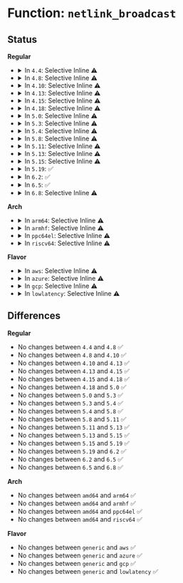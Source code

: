 # Function: <code>netlink_broadcast</code>

## Status
<b>Regular</b>
<ul>
<li>
<details>
<summary>In <code>4.4</code>: Selective Inline ⚠️</summary>

```c
int netlink_broadcast(struct sock *ssk, struct sk_buff *skb, u32 portid, u32 group, gfp_t allocation);
```

**Collision:** Unique Global

**Inline:** Selective

**Transformation:** False

**Instances:**

```
In net/netlink/af_netlink.c (ffffffff8174bca0)
Location: net/netlink/af_netlink.c:2127
Inline: True
Inline callers:
  - net/netlink/af_netlink.c:netlink_sendmsg
  - net/netlink/af_netlink.c:netlink_sendmsg
  - net/netlink/af_netlink.c:nlmsg_notify
Direct callers:
  - kernel/audit.c:audit_log_end
  - fs/quota/netlink.c:quota_send_warning
  - security/selinux/netlink.c:selnl_notify
  - drivers/acpi/event.c:acpi_bus_generate_netlink_event
  - drivers/connector/connector.c:cn_netlink_send_mult
  - drivers/thermal/thermal_core.c:thermal_generate_netlink_event
  - net/core/rtnetlink.c:rtnetlink_send
  - net/core/rtnetlink.c:rtnetlink_send
  - net/core/sock_diag.c:sock_diag_broadcast_destroy_work
  - net/netlink/genetlink.c:genlmsg_multicast_allns
  - net/netlink/genetlink.c:genlmsg_multicast_allns
  - net/netlink/genetlink.c:genl_ctrl_event
```
**Symbols:**

```
ffffffff8174bca0-ffffffff8174bcbf: netlink_broadcast (STB_GLOBAL)
```
</details>
</li>
<li>
<details>
<summary>In <code>4.8</code>: Selective Inline ⚠️</summary>

```c
int netlink_broadcast(struct sock *ssk, struct sk_buff *skb, u32 portid, u32 group, gfp_t allocation);
```

**Collision:** Unique Global

**Inline:** Selective

**Transformation:** False

**Instances:**

```
In net/netlink/af_netlink.c (ffffffff817bae4a)
Location: net/netlink/af_netlink.c:1434
Inline: True
Inline callers:
  - net/netlink/af_netlink.c:nlmsg_notify
  - net/netlink/af_netlink.c:netlink_sendmsg
Direct callers:
  - kernel/audit.c:audit_log_end
  - fs/quota/netlink.c:quota_send_warning
  - security/selinux/netlink.c:selnl_notify
  - drivers/acpi/event.c:acpi_bus_generate_netlink_event
  - drivers/connector/connector.c:cn_netlink_send_mult
  - drivers/thermal/thermal_core.c:thermal_generate_netlink_event
  - net/core/rtnetlink.c:rtnetlink_send
  - net/core/rtnetlink.c:rtnetlink_send
  - net/core/sock_diag.c:sock_diag_broadcast_destroy_work
  - net/netlink/genetlink.c:genlmsg_multicast_allns
  - net/netlink/genetlink.c:genlmsg_multicast_allns
  - net/netlink/genetlink.c:genl_ctrl_event
```
**Symbols:**

```
ffffffff817b8c80-ffffffff817b8c9f: netlink_broadcast (STB_GLOBAL)
```
</details>
</li>
<li>
<details>
<summary>In <code>4.10</code>: Selective Inline ⚠️</summary>

```c
int netlink_broadcast(struct sock *ssk, struct sk_buff *skb, u32 portid, u32 group, gfp_t allocation);
```

**Collision:** Unique Global

**Inline:** Selective

**Transformation:** False

**Instances:**

```
In net/netlink/af_netlink.c (ffffffff817ea7ea)
Location: net/netlink/af_netlink.c:1451
Inline: True
Inline callers:
  - net/netlink/af_netlink.c:nlmsg_notify
  - net/netlink/af_netlink.c:netlink_sendmsg
Direct callers:
  - kernel/audit.c:kauditd_thread
  - fs/quota/netlink.c:quota_send_warning
  - security/selinux/netlink.c:selnl_notify
  - drivers/acpi/event.c:acpi_bus_generate_netlink_event
  - drivers/connector/connector.c:cn_netlink_send_mult
  - drivers/thermal/thermal_core.c:thermal_generate_netlink_event
  - net/core/rtnetlink.c:rtnetlink_send
  - net/core/rtnetlink.c:rtnetlink_send
  - net/core/sock_diag.c:sock_diag_broadcast_destroy_work
  - net/netlink/genetlink.c:genlmsg_multicast_allns
  - net/netlink/genetlink.c:genlmsg_multicast_allns
  - net/netlink/genetlink.c:genl_ctrl_event
```
**Symbols:**

```
ffffffff817e8730-ffffffff817e874f: netlink_broadcast (STB_GLOBAL)
```
</details>
</li>
<li>
<details>
<summary>In <code>4.13</code>: Selective Inline ⚠️</summary>

```c
int netlink_broadcast(struct sock *ssk, struct sk_buff *skb, u32 portid, u32 group, gfp_t allocation);
```

**Collision:** Unique Global

**Inline:** Selective

**Transformation:** False

**Instances:**

```
In net/netlink/af_netlink.c (ffffffff8180a74a)
Location: net/netlink/af_netlink.c:1486
Inline: True
Inline callers:
  - net/netlink/af_netlink.c:nlmsg_notify
  - net/netlink/af_netlink.c:netlink_sendmsg
Direct callers:
  - kernel/audit.c:kauditd_send_multicast_skb
  - fs/quota/netlink.c:quota_send_warning
  - security/selinux/netlink.c:selnl_notify
  - drivers/acpi/event.c:acpi_bus_generate_netlink_event
  - drivers/connector/connector.c:cn_netlink_send_mult
  - drivers/thermal/thermal_core.c:thermal_generate_netlink_event
  - net/core/rtnetlink.c:rtnetlink_send
  - net/core/rtnetlink.c:rtnetlink_send
  - net/core/sock_diag.c:sock_diag_broadcast_destroy_work
  - net/netlink/genetlink.c:genlmsg_multicast_allns
  - net/netlink/genetlink.c:genlmsg_multicast_allns
  - net/netlink/genetlink.c:genl_ctrl_event
```
**Symbols:**

```
ffffffff818086f0-ffffffff81808705: netlink_broadcast (STB_GLOBAL)
```
</details>
</li>
<li>
<details>
<summary>In <code>4.15</code>: Selective Inline ⚠️</summary>

```c
int netlink_broadcast(struct sock *ssk, struct sk_buff *skb, u32 portid, u32 group, gfp_t allocation);
```

**Collision:** Unique Global

**Inline:** Selective

**Transformation:** False

**Instances:**

```
In net/netlink/af_netlink.c (ffffffff81889682)
Location: net/netlink/af_netlink.c:1499
Inline: True
Inline callers:
  - net/netlink/af_netlink.c:nlmsg_notify
  - net/netlink/af_netlink.c:netlink_sendmsg
Direct callers:
  - kernel/audit.c:kauditd_send_multicast_skb
  - fs/quota/netlink.c:quota_send_warning
  - security/selinux/netlink.c:selnl_notify
  - drivers/acpi/event.c:acpi_bus_generate_netlink_event
  - drivers/connector/connector.c:cn_netlink_send_mult
  - drivers/thermal/thermal_core.c:thermal_generate_netlink_event
  - net/core/rtnetlink.c:rtnetlink_send
  - net/core/rtnetlink.c:rtnetlink_send
  - net/core/sock_diag.c:sock_diag_broadcast_destroy_work
  - net/netlink/genetlink.c:genlmsg_multicast_allns
  - net/netlink/genetlink.c:genlmsg_multicast_allns
  - net/netlink/genetlink.c:genl_ctrl_event
```
**Symbols:**

```
ffffffff81887570-ffffffff81887585: netlink_broadcast (STB_GLOBAL)
```
</details>
</li>
<li>
<details>
<summary>In <code>4.18</code>: Selective Inline ⚠️</summary>

```c
int netlink_broadcast(struct sock *ssk, struct sk_buff *skb, u32 portid, u32 group, gfp_t allocation);
```

**Collision:** Unique Global

**Inline:** Selective

**Transformation:** False

**Instances:**

```
In net/netlink/af_netlink.c (ffffffff818dd121)
Location: net/netlink/af_netlink.c:1538
Inline: True
Inline callers:
  - net/netlink/af_netlink.c:nlmsg_notify
  - net/netlink/af_netlink.c:netlink_sendmsg
Direct callers:
  - kernel/audit.c:kauditd_send_multicast_skb
  - fs/quota/netlink.c:quota_send_warning
  - security/selinux/netlink.c:selnl_notify
  - drivers/acpi/event.c:acpi_bus_generate_netlink_event
  - drivers/connector/connector.c:cn_netlink_send_mult
  - drivers/thermal/thermal_core.c:thermal_generate_netlink_event
  - net/core/rtnetlink.c:rtnetlink_send
  - net/core/rtnetlink.c:rtnetlink_send
  - net/core/sock_diag.c:sock_diag_broadcast_destroy_work
  - net/netlink/genetlink.c:genlmsg_multicast_allns
  - net/netlink/genetlink.c:genlmsg_multicast_allns
  - net/netlink/genetlink.c:genl_ctrl_event
  - lib/kobject_uevent.c:uevent_net_rcv_skb
  - lib/kobject_uevent.c:kobject_uevent_env
  - lib/kobject_uevent.c:kobject_uevent_env
```
**Symbols:**

```
ffffffff818dac40-ffffffff818dac55: netlink_broadcast (STB_GLOBAL)
```
</details>
</li>
<li>
<details>
<summary>In <code>5.0</code>: Selective Inline ⚠️</summary>

```c
int netlink_broadcast(struct sock *ssk, struct sk_buff *skb, u32 portid, u32 group, gfp_t allocation);
```

**Collision:** Unique Global

**Inline:** Selective

**Transformation:** False

**Instances:**

```
In net/netlink/af_netlink.c (ffffffff81909acb)
Location: net/netlink/af_netlink.c:1531
Inline: True
Inline callers:
  - net/netlink/af_netlink.c:nlmsg_notify
  - net/netlink/af_netlink.c:netlink_sendmsg
Direct callers:
  - kernel/audit.c:kauditd_send_multicast_skb
  - fs/quota/netlink.c:quota_send_warning
  - security/selinux/netlink.c:selnl_notify
  - drivers/acpi/event.c:acpi_bus_generate_netlink_event
  - drivers/connector/connector.c:cn_netlink_send_mult
  - drivers/thermal/thermal_core.c:thermal_generate_netlink_event
  - net/core/rtnetlink.c:rtnetlink_send
  - net/core/rtnetlink.c:rtnetlink_send
  - net/core/sock_diag.c:sock_diag_broadcast_destroy_work
  - net/netlink/genetlink.c:genlmsg_multicast_allns
  - net/netlink/genetlink.c:genlmsg_multicast_allns
  - net/netlink/genetlink.c:genl_ctrl_event
  - lib/kobject_uevent.c:uevent_net_rcv_skb
  - lib/kobject_uevent.c:kobject_uevent_env
  - lib/kobject_uevent.c:kobject_uevent_env
```
**Symbols:**

```
ffffffff81907520-ffffffff81907535: netlink_broadcast (STB_GLOBAL)
```
</details>
</li>
<li>
<details>
<summary>In <code>5.3</code>: Selective Inline ⚠️</summary>

```c
int netlink_broadcast(struct sock *ssk, struct sk_buff *skb, u32 portid, u32 group, gfp_t allocation);
```

**Collision:** Unique Global

**Inline:** Selective

**Transformation:** False

**Instances:**

```
In net/netlink/af_netlink.c (ffffffff8196adc9)
Location: net/netlink/af_netlink.c:1531
Inline: True
Inline callers:
  - net/netlink/af_netlink.c:nlmsg_notify
  - net/netlink/af_netlink.c:netlink_sendmsg
Direct callers:
  - kernel/audit.c:kauditd_send_multicast_skb
  - fs/quota/netlink.c:quota_send_warning
  - security/selinux/netlink.c:selnl_notify
  - drivers/acpi/event.c:acpi_bus_generate_netlink_event
  - drivers/connector/connector.c:cn_netlink_send_mult
  - drivers/thermal/thermal_core.c:thermal_generate_netlink_event
  - net/core/rtnetlink.c:rtnetlink_send
  - net/core/rtnetlink.c:rtnetlink_send
  - net/core/sock_diag.c:sock_diag_broadcast_destroy_work
  - net/core/devlink.c:devlink_nl_region_notify
  - net/core/devlink.c:devlink_param_notify
  - net/core/devlink.c:__devlink_flash_update_notify
  - net/core/devlink.c:devlink_port_notify
  - net/core/devlink.c:devlink_notify
  - net/netlink/genetlink.c:genlmsg_multicast_allns
  - net/netlink/genetlink.c:genlmsg_multicast_allns
  - net/netlink/genetlink.c:genl_ctrl_event
  - lib/kobject_uevent.c:uevent_net_rcv_skb
  - lib/kobject_uevent.c:kobject_uevent_env
  - lib/kobject_uevent.c:kobject_uevent_env
```
**Symbols:**

```
ffffffff819687d0-ffffffff819687e5: netlink_broadcast (STB_GLOBAL)
```
</details>
</li>
<li>
<details>
<summary>In <code>5.4</code>: Selective Inline ⚠️</summary>

```c
int netlink_broadcast(struct sock *ssk, struct sk_buff *skb, u32 portid, u32 group, gfp_t allocation);
```

**Collision:** Unique Global

**Inline:** Selective

**Transformation:** False

**Instances:**

```
In net/netlink/af_netlink.c (ffffffff819a1869)
Location: net/netlink/af_netlink.c:1532
Inline: True
Inline callers:
  - net/netlink/af_netlink.c:nlmsg_notify
  - net/netlink/af_netlink.c:netlink_sendmsg
Direct callers:
  - kernel/audit.c:kauditd_send_multicast_skb
  - fs/quota/netlink.c:quota_send_warning
  - security/selinux/netlink.c:selnl_notify
  - drivers/acpi/event.c:acpi_bus_generate_netlink_event
  - drivers/connector/connector.c:cn_netlink_send_mult
  - drivers/thermal/thermal_core.c:thermal_generate_netlink_event
  - net/core/rtnetlink.c:rtnetlink_send
  - net/core/rtnetlink.c:rtnetlink_send
  - net/core/sock_diag.c:sock_diag_broadcast_destroy_work
  - net/core/drop_monitor.c:net_dm_hw_packet_work
  - net/core/drop_monitor.c:net_dm_packet_work
  - net/core/drop_monitor.c:net_dm_hw_summary_work
  - net/core/drop_monitor.c:send_dm_alert
  - net/core/devlink.c:devlink_trap_notify
  - net/core/devlink.c:devlink_trap_group_notify
  - net/core/devlink.c:devlink_nl_region_notify
  - net/core/devlink.c:devlink_param_notify
  - net/core/devlink.c:__devlink_flash_update_notify
  - net/core/devlink.c:devlink_port_notify
  - net/core/devlink.c:devlink_notify
  - net/netlink/genetlink.c:genlmsg_multicast_allns
  - net/netlink/genetlink.c:genlmsg_multicast_allns
  - net/netlink/genetlink.c:genl_ctrl_event
  - lib/kobject_uevent.c:uevent_net_rcv_skb
  - lib/kobject_uevent.c:kobject_uevent_env
  - lib/kobject_uevent.c:kobject_uevent_env
```
**Symbols:**

```
ffffffff8199f270-ffffffff8199f285: netlink_broadcast (STB_GLOBAL)
```
</details>
</li>
<li>
<details>
<summary>In <code>5.8</code>: Selective Inline ⚠️</summary>

```c
int netlink_broadcast(struct sock *ssk, struct sk_buff *skb, u32 portid, u32 group, gfp_t allocation);
```

**Collision:** Unique Global

**Inline:** Selective

**Transformation:** False

**Instances:**

```
In net/netlink/af_netlink.c (ffffffff81a7b20c)
Location: net/netlink/af_netlink.c:1532
Inline: True
Inline callers:
  - net/netlink/af_netlink.c:nlmsg_notify
  - net/netlink/af_netlink.c:netlink_sendmsg
Direct callers:
  - kernel/audit.c:kauditd_send_multicast_skb
  - fs/quota/netlink.c:quota_send_warning
  - security/selinux/netlink.c:selnl_notify
  - lib/kobject_uevent.c:uevent_net_broadcast
  - lib/kobject_uevent.c:uevent_net_broadcast_tagged
  - lib/kobject_uevent.c:uevent_net_broadcast_untagged
  - drivers/acpi/event.c:acpi_bus_generate_netlink_event
  - drivers/connector/connector.c:cn_netlink_send_mult
  - net/core/rtnetlink.c:rtnetlink_send
  - net/core/rtnetlink.c:rtnetlink_send
  - net/core/sock_diag.c:sock_diag_broadcast_destroy_work
  - net/core/drop_monitor.c:net_dm_hw_packet_report
  - net/core/drop_monitor.c:net_dm_packet_report
  - net/core/drop_monitor.c:net_dm_hw_summary_work
  - net/core/drop_monitor.c:send_dm_alert
  - net/core/devlink.c:devlink_trap_policer_notify
  - net/core/devlink.c:devlink_trap_notify
  - net/core/devlink.c:devlink_trap_group_notify
  - net/core/devlink.c:devlink_nl_region_notify
  - net/core/devlink.c:devlink_param_notify
  - net/core/devlink.c:__devlink_flash_update_notify
  - net/core/devlink.c:devlink_port_notify
  - net/core/devlink.c:devlink_notify
  - net/netlink/genetlink.c:genlmsg_mcast
  - net/netlink/genetlink.c:genlmsg_mcast
  - net/ethtool/netlink.c:ethnl_multicast
```
**Symbols:**

```
ffffffff81a79150-ffffffff81a79165: netlink_broadcast (STB_GLOBAL)
```
</details>
</li>
<li>
<details>
<summary>In <code>5.11</code>: Selective Inline ⚠️</summary>

```c
int netlink_broadcast(struct sock *ssk, struct sk_buff *skb, u32 portid, u32 group, gfp_t allocation);
```

**Collision:** Unique Global

**Inline:** Selective

**Transformation:** False

**Instances:**

```
In net/netlink/af_netlink.c (ffffffff81a8408c)
Location: net/netlink/af_netlink.c:1533
Inline: True
Inline callers:
  - net/netlink/af_netlink.c:nlmsg_notify
  - net/netlink/af_netlink.c:netlink_sendmsg
Direct callers:
  - kernel/audit.c:kauditd_send_multicast_skb
  - fs/quota/netlink.c:quota_send_warning
  - security/selinux/netlink.c:selnl_notify
  - lib/kobject_uevent.c:uevent_net_broadcast
  - lib/kobject_uevent.c:uevent_net_broadcast_tagged
  - lib/kobject_uevent.c:uevent_net_broadcast_untagged
  - drivers/acpi/event.c:acpi_bus_generate_netlink_event
  - drivers/connector/connector.c:cn_netlink_send_mult
  - drivers/thermal/thermal_netlink.c:thermal_genl_send_event
  - drivers/thermal/thermal_netlink.c:thermal_genl_sampling_temp
  - net/core/rtnetlink.c:rtnetlink_send
  - net/core/rtnetlink.c:rtnetlink_send
  - net/core/sock_diag.c:sock_diag_broadcast_destroy_work
  - net/core/drop_monitor.c:net_dm_hw_packet_report
  - net/core/drop_monitor.c:net_dm_packet_report
  - net/core/drop_monitor.c:net_dm_hw_summary_work
  - net/core/drop_monitor.c:send_dm_alert
  - net/core/devlink.c:devlink_trap_policer_notify
  - net/core/devlink.c:devlink_trap_notify
  - net/core/devlink.c:devlink_trap_group_notify
  - net/core/devlink.c:devlink_nl_region_notify
  - net/core/devlink.c:devlink_param_notify
  - net/core/devlink.c:__devlink_flash_update_notify
  - net/core/devlink.c:devlink_port_notify
  - net/core/devlink.c:devlink_notify
  - net/netlink/genetlink.c:genlmsg_mcast
  - net/netlink/genetlink.c:genlmsg_mcast
  - net/ethtool/netlink.c:ethnl_multicast
```
**Symbols:**

```
ffffffff81a81980-ffffffff81a81995: netlink_broadcast (STB_GLOBAL)
```
</details>
</li>
<li>
<details>
<summary>In <code>5.13</code>: Selective Inline ⚠️</summary>

```c
int netlink_broadcast(struct sock *ssk, struct sk_buff *skb, u32 portid, u32 group, gfp_t allocation);
```

**Collision:** Unique Global

**Inline:** Selective

**Transformation:** False

**Instances:**

```
In net/netlink/af_netlink.c (ffffffff81a6d1d0)
Location: net/netlink/af_netlink.c:1543
Inline: True
Inline callers:
  - net/netlink/af_netlink.c:nlmsg_notify
  - net/netlink/af_netlink.c:netlink_sendmsg
Direct callers:
  - kernel/audit.c:kauditd_send_multicast_skb
  - fs/quota/netlink.c:quota_send_warning
  - security/selinux/netlink.c:selnl_notify
  - lib/kobject_uevent.c:uevent_net_rcv_skb
  - lib/kobject_uevent.c:kobject_uevent_net_broadcast
  - lib/kobject_uevent.c:kobject_uevent_net_broadcast
  - drivers/acpi/event.c:acpi_bus_generate_netlink_event
  - drivers/connector/connector.c:cn_netlink_send_mult
  - drivers/thermal/thermal_netlink.c:thermal_genl_send_event
  - drivers/thermal/thermal_netlink.c:thermal_genl_sampling_temp
  - net/core/rtnetlink.c:rtnetlink_send
  - net/core/rtnetlink.c:rtnetlink_send
  - net/core/sock_diag.c:sock_diag_broadcast_destroy_work
  - net/core/drop_monitor.c:net_dm_hw_packet_work
  - net/core/drop_monitor.c:net_dm_packet_work
  - net/core/drop_monitor.c:net_dm_hw_summary_work
  - net/core/drop_monitor.c:send_dm_alert
  - net/core/devlink.c:devlink_trap_policer_notify
  - net/core/devlink.c:devlink_trap_notify
  - net/core/devlink.c:devlink_trap_group_notify
  - net/core/devlink.c:devlink_nl_region_notify
  - net/core/devlink.c:devlink_param_notify
  - net/core/devlink.c:__devlink_flash_update_notify
  - net/core/devlink.c:devlink_port_notify
  - net/core/devlink.c:devlink_notify
  - net/netlink/genetlink.c:genlmsg_multicast_allns
  - net/netlink/genetlink.c:genlmsg_multicast_allns
  - net/ethtool/netlink.c:ethnl_multicast
  - net/mptcp/pm_netlink.c:mptcp_event
  - net/mptcp/pm_netlink.c:mptcp_event_addr_announced
  - net/mptcp/pm_netlink.c:mptcp_event_addr_removed
```
**Symbols:**

```
ffffffff81a6aa80-ffffffff81a6aa95: netlink_broadcast (STB_GLOBAL)
```
</details>
</li>
<li>
<details>
<summary>In <code>5.15</code>: Selective Inline ⚠️</summary>

```c
int netlink_broadcast(struct sock *ssk, struct sk_buff *skb, u32 portid, u32 group, gfp_t allocation);
```

**Collision:** Unique Global

**Inline:** Selective

**Transformation:** False

**Instances:**

```
In net/netlink/af_netlink.c (ffffffff81b26841)
Location: net/netlink/af_netlink.c:1548
Inline: True
Inline callers:
  - net/netlink/af_netlink.c:nlmsg_notify
  - net/netlink/af_netlink.c:netlink_sendmsg
Direct callers:
  - kernel/audit.c:kauditd_send_multicast_skb
  - fs/quota/netlink.c:quota_send_warning
  - security/selinux/netlink.c:selnl_notify
  - lib/kobject_uevent.c:uevent_net_rcv_skb
  - lib/kobject_uevent.c:kobject_uevent_net_broadcast
  - lib/kobject_uevent.c:kobject_uevent_net_broadcast
  - drivers/acpi/event.c:acpi_bus_generate_netlink_event
  - drivers/connector/connector.c:cn_netlink_send_mult
  - drivers/thermal/thermal_netlink.c:thermal_genl_send_event
  - drivers/thermal/thermal_netlink.c:thermal_genl_sampling_temp
  - net/core/sock_diag.c:sock_diag_broadcast_destroy_work
  - net/core/drop_monitor.c:net_dm_hw_packet_work
  - net/core/drop_monitor.c:net_dm_packet_work
  - net/core/drop_monitor.c:net_dm_hw_summary_work
  - net/core/drop_monitor.c:send_dm_alert
  - net/core/devlink.c:devlink_trap_policer_notify
  - net/core/devlink.c:devlink_trap_notify
  - net/core/devlink.c:devlink_trap_group_notify
  - net/core/devlink.c:devlink_nl_region_notify
  - net/core/devlink.c:devlink_param_notify
  - net/core/devlink.c:__devlink_flash_update_notify
  - net/core/devlink.c:devlink_rate_notify
  - net/core/devlink.c:devlink_port_notify
  - net/core/devlink.c:devlink_notify
  - net/netlink/genetlink.c:genlmsg_multicast_allns
  - net/netlink/genetlink.c:genlmsg_multicast_allns
  - net/ethtool/netlink.c:ethnl_multicast
  - net/mptcp/pm_netlink.c:mptcp_event
  - net/mptcp/pm_netlink.c:mptcp_event_addr_announced
  - net/mptcp/pm_netlink.c:mptcp_event_addr_removed
```
**Symbols:**

```
ffffffff81b24080-ffffffff81b24095: netlink_broadcast (STB_GLOBAL)
```
</details>
</li>
<li>
<details>
<summary>In <code>5.19</code>: ✅</summary>

```c
int netlink_broadcast(struct sock *ssk, struct sk_buff *skb, u32 portid, u32 group, gfp_t allocation);
```

**Collision:** Unique Global

**Inline:** No

**Transformation:** False

**Instances:**

```
In net/netlink/af_netlink.c (ffffffff81cad6d0)
Location: net/netlink/af_netlink.c:1490
Inline: False
Direct callers:
  - kernel/audit.c:kauditd_send_multicast_skb
  - fs/quota/netlink.c:quota_send_warning
  - security/selinux/netlink.c:selnl_notify
  - lib/kobject_uevent.c:uevent_net_rcv_skb
  - lib/kobject_uevent.c:kobject_uevent_net_broadcast
  - lib/kobject_uevent.c:kobject_uevent_net_broadcast
  - drivers/acpi/event.c:acpi_bus_generate_netlink_event
  - drivers/connector/connector.c:cn_netlink_send_mult
  - drivers/thermal/thermal_netlink.c:thermal_genl_send_event
  - drivers/thermal/thermal_netlink.c:thermal_genl_sampling_temp
  - net/core/sock_diag.c:sock_diag_broadcast_destroy_work
  - net/core/drop_monitor.c:net_dm_hw_packet_work
  - net/core/drop_monitor.c:net_dm_packet_work
  - net/core/drop_monitor.c:net_dm_hw_summary_work
  - net/core/drop_monitor.c:send_dm_alert
  - net/core/devlink.c:devlink_nl_region_notify
  - net/core/devlink.c:devlink_param_notify
  - net/core/devlink.c:devlink_linecard_notify
  - net/core/devlink.c:devlink_rate_notify
  - net/core/devlink.c:devlink_port_notify
  - net/core/devlink.c:devlink_notify
  - net/netlink/af_netlink.c:nlmsg_notify
  - net/netlink/af_netlink.c:netlink_sendmsg
  - net/netlink/genetlink.c:genlmsg_multicast_allns
  - net/netlink/genetlink.c:genlmsg_multicast_allns
  - net/ethtool/netlink.c:ethnl_multicast
  - net/mptcp/pm_netlink.c:mptcp_event
  - net/mptcp/pm_netlink.c:mptcp_event_addr_announced
  - net/mptcp/pm_netlink.c:mptcp_event_addr_removed
```
**Symbols:**

```
ffffffff81cad6d0-ffffffff81cad86c: netlink_broadcast (STB_GLOBAL)
```
</details>
</li>
<li>
<details>
<summary>In <code>6.2</code>: ✅</summary>

```c
int netlink_broadcast(struct sock *ssk, struct sk_buff *skb, u32 portid, u32 group, gfp_t allocation);
```

**Collision:** Unique Global

**Inline:** No

**Transformation:** False

**Instances:**

```
In net/netlink/af_netlink.c (ffffffff81e6ac90)
Location: net/netlink/af_netlink.c:1510
Inline: False
Direct callers:
  - kernel/audit.c:kauditd_send_multicast_skb
  - fs/quota/netlink.c:quota_send_warning
  - security/selinux/netlink.c:selnl_notify
  - drivers/acpi/event.c:acpi_bus_generate_netlink_event
  - drivers/connector/connector.c:cn_netlink_send_mult
  - drivers/thermal/thermal_netlink.c:thermal_genl_send_event
  - drivers/thermal/thermal_netlink.c:thermal_genl_sampling_temp
  - net/core/sock_diag.c:sock_diag_broadcast_destroy_work
  - net/core/drop_monitor.c:net_dm_hw_packet_work
  - net/core/drop_monitor.c:net_dm_packet_work
  - net/core/drop_monitor.c:net_dm_hw_summary_work
  - net/core/drop_monitor.c:send_dm_alert
  - net/core/devlink.c:devlink_nl_region_notify
  - net/core/devlink.c:devlink_linecard_notify
  - net/core/devlink.c:devlink_rate_notify
  - net/core/devlink.c:devlink_port_notify
  - net/core/devlink.c:devlink_notify
  - net/netlink/af_netlink.c:nlmsg_notify
  - net/netlink/af_netlink.c:netlink_sendmsg
  - net/netlink/genetlink.c:genlmsg_multicast_allns
  - net/netlink/genetlink.c:genlmsg_multicast_allns
  - net/ethtool/netlink.c:ethnl_multicast
  - net/mptcp/pm_netlink.c:mptcp_event
  - net/mptcp/pm_netlink.c:mptcp_event_pm_listener
  - net/mptcp/pm_netlink.c:mptcp_event_addr_announced
  - net/mptcp/pm_netlink.c:mptcp_event_addr_removed
  - lib/kobject_uevent.c:uevent_net_rcv_skb
  - lib/kobject_uevent.c:kobject_uevent_net_broadcast
  - lib/kobject_uevent.c:kobject_uevent_net_broadcast
```
**Symbols:**

```
ffffffff81e6ac90-ffffffff81e6ae2c: netlink_broadcast (STB_GLOBAL)
```
</details>
</li>
<li>
<details>
<summary>In <code>6.5</code>: ✅</summary>

```c
int netlink_broadcast(struct sock *ssk, struct sk_buff *skb, u32 portid, u32 group, gfp_t allocation);
```

**Collision:** Unique Global

**Inline:** No

**Transformation:** False

**Instances:**

```
In net/netlink/af_netlink.c (ffffffff81ec7100)
Location: net/netlink/af_netlink.c:1510
Inline: False
Direct callers:
  - kernel/audit.c:kauditd_send_multicast_skb
  - fs/quota/netlink.c:quota_send_warning
  - security/selinux/netlink.c:selnl_notify
  - drivers/acpi/event.c:acpi_bus_generate_netlink_event
  - drivers/connector/connector.c:cn_netlink_send_mult
  - drivers/thermal/thermal_netlink.c:thermal_genl_send_event
  - drivers/thermal/thermal_netlink.c:thermal_genl_sampling_temp
  - net/core/sock_diag.c:sock_diag_broadcast_destroy_work
  - net/core/drop_monitor.c:net_dm_hw_packet_work
  - net/core/drop_monitor.c:net_dm_packet_work
  - net/core/drop_monitor.c:net_dm_hw_summary_work
  - net/core/drop_monitor.c:send_dm_alert
  - net/netlink/af_netlink.c:nlmsg_notify
  - net/netlink/af_netlink.c:netlink_sendmsg
  - net/netlink/genetlink.c:genlmsg_multicast_allns
  - net/netlink/genetlink.c:genlmsg_multicast_allns
  - net/ethtool/netlink.c:ethnl_multicast
  - net/devlink/leftover.c:devlink_nl_region_notify
  - net/devlink/leftover.c:devlink_linecard_notify
  - net/devlink/leftover.c:devlink_rate_notify
  - net/devlink/leftover.c:devlink_port_notify
  - net/devlink/dev.c:devlink_notify
  - net/mptcp/pm_netlink.c:mptcp_event
  - net/mptcp/pm_netlink.c:mptcp_event_pm_listener
  - net/mptcp/pm_netlink.c:mptcp_event_addr_announced
  - net/mptcp/pm_netlink.c:mptcp_event_addr_removed
  - net/handshake/netlink.c:handshake_genl_notify
  - lib/kobject_uevent.c:uevent_net_rcv_skb
  - lib/kobject_uevent.c:kobject_uevent_net_broadcast
  - lib/kobject_uevent.c:kobject_uevent_net_broadcast
```
**Symbols:**

```
ffffffff81ec7100-ffffffff81ec729c: netlink_broadcast (STB_GLOBAL)
```
</details>
</li>
<li>
<details>
<summary>In <code>6.8</code>: Selective Inline ⚠️</summary>

```c
int netlink_broadcast(struct sock *ssk, struct sk_buff *skb, u32 portid, u32 group, gfp_t allocation);
```

**Collision:** Unique Global

**Inline:** Selective

**Transformation:** False

**Instances:**

```
In net/netlink/af_netlink.c (ffffffff81f8b8f1)
Location: net/netlink/af_netlink.c:1571
Inline: True
Inline callers:
  - net/netlink/af_netlink.c:netlink_sendmsg
Direct callers:
  - security/selinux/netlink.c:selnl_notify
  - lib/kobject_uevent.c:uevent_net_rcv_skb
  - lib/kobject_uevent.c:kobject_uevent_net_broadcast
  - lib/kobject_uevent.c:kobject_uevent_net_broadcast
```
**Symbols:**

```
ffffffff81f8a5a0-ffffffff81f8a5c7: netlink_broadcast (STB_GLOBAL)
```
</details>
</li>
</ul>
<b>Arch</b>
<ul>
<li>
<details>
<summary>In <code>arm64</code>: Selective Inline ⚠️</summary>

```c
int netlink_broadcast(struct sock *ssk, struct sk_buff *skb, u32 portid, u32 group, gfp_t allocation);
```

**Collision:** Unique Global

**Inline:** Selective

**Transformation:** False

**Instances:**

```
In net/netlink/af_netlink.c (ffff800010c4fea0)
Location: net/netlink/af_netlink.c:1532
Inline: True
Inline callers:
  - net/netlink/af_netlink.c:nlmsg_notify
  - net/netlink/af_netlink.c:netlink_sendmsg
Direct callers:
  - kernel/audit.c:kauditd_send_multicast_skb
  - fs/quota/netlink.c:quota_send_warning
  - security/selinux/netlink.c:selnl_notify
  - drivers/acpi/event.c:acpi_bus_generate_netlink_event
  - drivers/connector/connector.c:cn_netlink_send_mult
  - drivers/thermal/thermal_core.c:thermal_generate_netlink_event
  - net/core/rtnetlink.c:rtnetlink_send
  - net/core/rtnetlink.c:rtnetlink_send
  - net/core/sock_diag.c:sock_diag_broadcast_destroy_work
  - net/core/drop_monitor.c:net_dm_hw_packet_work
  - net/core/drop_monitor.c:net_dm_packet_work
  - net/core/drop_monitor.c:net_dm_hw_summary_work
  - net/core/drop_monitor.c:send_dm_alert
  - net/core/devlink.c:devlink_trap_notify
  - net/core/devlink.c:devlink_trap_group_notify
  - net/core/devlink.c:devlink_nl_region_notify
  - net/core/devlink.c:devlink_param_notify
  - net/core/devlink.c:__devlink_flash_update_notify
  - net/core/devlink.c:devlink_port_notify
  - net/core/devlink.c:devlink_notify
  - net/netlink/genetlink.c:genlmsg_multicast_allns
  - net/netlink/genetlink.c:genlmsg_multicast_allns
  - net/netlink/genetlink.c:genl_ctrl_event
  - lib/kobject_uevent.c:uevent_net_rcv_skb
  - lib/kobject_uevent.c:kobject_uevent_env
  - lib/kobject_uevent.c:kobject_uevent_env
```
**Symbols:**

```
ffff800010c4c590-ffff800010c4c5f4: netlink_broadcast (STB_GLOBAL)
```
</details>
</li>
<li>
<details>
<summary>In <code>armhf</code>: Selective Inline ⚠️</summary>

```c
int netlink_broadcast(struct sock *ssk, struct sk_buff *skb, u32 portid, u32 group, gfp_t allocation);
```

**Collision:** Unique Global

**Inline:** Selective

**Transformation:** False

**Instances:**

```
In net/netlink/af_netlink.c (c0d600cc)
Location: net/netlink/af_netlink.c:1532
Inline: True
Inline callers:
  - net/netlink/af_netlink.c:nlmsg_notify
  - net/netlink/af_netlink.c:netlink_sendmsg
Direct callers:
  - kernel/audit.c:kauditd_send_multicast_skb
  - fs/quota/netlink.c:quota_send_warning
  - security/selinux/netlink.c:selnl_notify
  - drivers/connector/connector.c:cn_netlink_send_mult
  - drivers/thermal/thermal_core.c:thermal_generate_netlink_event
  - net/core/rtnetlink.c:rtnetlink_send
  - net/core/rtnetlink.c:rtnetlink_send
  - net/core/sock_diag.c:sock_diag_broadcast_destroy_work
  - net/core/drop_monitor.c:net_dm_hw_packet_work
  - net/core/drop_monitor.c:net_dm_packet_work
  - net/core/drop_monitor.c:net_dm_hw_summary_work
  - net/core/drop_monitor.c:send_dm_alert
  - net/core/devlink.c:devlink_trap_notify
  - net/core/devlink.c:devlink_trap_group_notify
  - net/core/devlink.c:devlink_nl_region_notify
  - net/core/devlink.c:devlink_param_notify
  - net/core/devlink.c:__devlink_flash_update_notify
  - net/core/devlink.c:devlink_port_notify
  - net/core/devlink.c:devlink_notify
  - net/netlink/genetlink.c:genlmsg_multicast_allns
  - net/netlink/genetlink.c:genlmsg_multicast_allns
  - net/netlink/genetlink.c:genl_ctrl_event
  - lib/kobject_uevent.c:uevent_net_rcv_skb
  - lib/kobject_uevent.c:kobject_uevent_env
  - lib/kobject_uevent.c:kobject_uevent_env
```
**Symbols:**

```
c0d5d2dc-c0d5d314: netlink_broadcast (STB_GLOBAL)
```
</details>
</li>
<li>
<details>
<summary>In <code>ppc64el</code>: Selective Inline ⚠️</summary>

```c
int netlink_broadcast(struct sock *ssk, struct sk_buff *skb, u32 portid, u32 group, gfp_t allocation);
```

**Collision:** Unique Global

**Inline:** Selective

**Transformation:** False

**Instances:**

```
In net/netlink/af_netlink.c (c000000000d4eaec)
Location: net/netlink/af_netlink.c:1532
Inline: True
Inline callers:
  - net/netlink/af_netlink.c:nlmsg_notify
  - net/netlink/af_netlink.c:netlink_sendmsg
Direct callers:
  - kernel/audit.c:kauditd_send_multicast_skb
  - fs/quota/netlink.c:quota_send_warning
  - security/selinux/netlink.c:selnl_notify
  - drivers/connector/connector.c:cn_netlink_send_mult
  - drivers/thermal/thermal_core.c:thermal_generate_netlink_event
  - net/core/rtnetlink.c:rtnetlink_send
  - net/core/rtnetlink.c:rtnetlink_send
  - net/core/sock_diag.c:sock_diag_broadcast_destroy_work
  - net/core/drop_monitor.c:net_dm_hw_packet_work
  - net/core/drop_monitor.c:net_dm_packet_work
  - net/core/drop_monitor.c:net_dm_hw_summary_work
  - net/core/drop_monitor.c:send_dm_alert
  - net/core/devlink.c:devlink_trap_notify
  - net/core/devlink.c:devlink_trap_group_notify
  - net/core/devlink.c:devlink_nl_region_notify
  - net/core/devlink.c:devlink_param_notify
  - net/core/devlink.c:__devlink_flash_update_notify
  - net/core/devlink.c:devlink_port_notify
  - net/core/devlink.c:devlink_notify
  - net/netlink/genetlink.c:genlmsg_multicast_allns
  - net/netlink/genetlink.c:genlmsg_multicast_allns
  - net/netlink/genetlink.c:genl_ctrl_event
  - lib/kobject_uevent.c:uevent_net_rcv_skb
  - lib/kobject_uevent.c:kobject_uevent_env
  - lib/kobject_uevent.c:kobject_uevent_env
```
**Symbols:**

```
c000000000d4afe0-c000000000d4affc: netlink_broadcast (STB_GLOBAL)
```
</details>
</li>
<li>
<details>
<summary>In <code>riscv64</code>: Selective Inline ⚠️</summary>

```c
int netlink_broadcast(struct sock *ssk, struct sk_buff *skb, u32 portid, u32 group, gfp_t allocation);
```

**Collision:** Unique Global

**Inline:** Selective

**Transformation:** False

**Instances:**

```
In net/netlink/af_netlink.c (ffffffe0007bb9b6)
Location: net/netlink/af_netlink.c:1532
Inline: True
Inline callers:
  - net/netlink/af_netlink.c:nlmsg_notify
  - net/netlink/af_netlink.c:netlink_sendmsg
Direct callers:
  - kernel/audit.c:kauditd_send_multicast_skb
  - fs/quota/netlink.c:quota_send_warning
  - security/selinux/netlink.c:selnl_notify
  - drivers/connector/connector.c:cn_netlink_send_mult
  - drivers/thermal/thermal_core.c:thermal_generate_netlink_event
  - net/core/rtnetlink.c:rtnetlink_send
  - net/core/rtnetlink.c:rtnetlink_send
  - net/core/sock_diag.c:sock_diag_broadcast_destroy_work
  - net/core/drop_monitor.c:net_dm_hw_packet_work
  - net/core/drop_monitor.c:net_dm_packet_work
  - net/core/drop_monitor.c:net_dm_hw_summary_work
  - net/core/drop_monitor.c:send_dm_alert
  - net/core/devlink.c:devlink_trap_notify
  - net/core/devlink.c:devlink_trap_group_notify
  - net/core/devlink.c:devlink_nl_region_notify
  - net/core/devlink.c:devlink_param_notify
  - net/core/devlink.c:__devlink_flash_update_notify
  - net/core/devlink.c:devlink_port_notify
  - net/core/devlink.c:devlink_notify
  - net/netlink/genetlink.c:genlmsg_multicast_allns
  - net/netlink/genetlink.c:genlmsg_multicast_allns
  - net/netlink/genetlink.c:genl_ctrl_event
  - lib/kobject_uevent.c:uevent_net_rcv_skb
  - lib/kobject_uevent.c:kobject_uevent_env
  - lib/kobject_uevent.c:kobject_uevent_env
```
**Symbols:**

```
ffffffe0007b98f6-ffffffe0007b9944: netlink_broadcast (STB_GLOBAL)
```
</details>
</li>
</ul>
<b>Flavor</b>
<ul>
<li>
<details>
<summary>In <code>aws</code>: Selective Inline ⚠️</summary>

```c
int netlink_broadcast(struct sock *ssk, struct sk_buff *skb, u32 portid, u32 group, gfp_t allocation);
```

**Collision:** Unique Global

**Inline:** Selective

**Transformation:** False

**Instances:**

```
In net/netlink/af_netlink.c (ffffffff819416d9)
Location: net/netlink/af_netlink.c:1532
Inline: True
Inline callers:
  - net/netlink/af_netlink.c:nlmsg_notify
  - net/netlink/af_netlink.c:netlink_sendmsg
Direct callers:
  - kernel/audit.c:kauditd_send_multicast_skb
  - fs/quota/netlink.c:quota_send_warning
  - security/selinux/netlink.c:selnl_notify
  - drivers/acpi/event.c:acpi_bus_generate_netlink_event
  - drivers/connector/connector.c:cn_netlink_send_mult
  - drivers/thermal/thermal_core.c:thermal_generate_netlink_event
  - net/core/rtnetlink.c:rtnetlink_send
  - net/core/rtnetlink.c:rtnetlink_send
  - net/core/sock_diag.c:sock_diag_broadcast_destroy_work
  - net/core/drop_monitor.c:net_dm_hw_packet_work
  - net/core/drop_monitor.c:net_dm_packet_work
  - net/core/drop_monitor.c:net_dm_hw_summary_work
  - net/core/drop_monitor.c:send_dm_alert
  - net/core/devlink.c:devlink_trap_notify
  - net/core/devlink.c:devlink_trap_group_notify
  - net/core/devlink.c:devlink_nl_region_notify
  - net/core/devlink.c:devlink_param_notify
  - net/core/devlink.c:__devlink_flash_update_notify
  - net/core/devlink.c:devlink_port_notify
  - net/core/devlink.c:devlink_notify
  - net/netlink/genetlink.c:genlmsg_multicast_allns
  - net/netlink/genetlink.c:genlmsg_multicast_allns
  - net/netlink/genetlink.c:genl_ctrl_event
  - lib/kobject_uevent.c:uevent_net_rcv_skb
  - lib/kobject_uevent.c:kobject_uevent_env
  - lib/kobject_uevent.c:kobject_uevent_env
```
**Symbols:**

```
ffffffff8193f0e0-ffffffff8193f0f5: netlink_broadcast (STB_GLOBAL)
```
</details>
</li>
<li>
<details>
<summary>In <code>azure</code>: Selective Inline ⚠️</summary>

```c
int netlink_broadcast(struct sock *ssk, struct sk_buff *skb, u32 portid, u32 group, gfp_t allocation);
```

**Collision:** Unique Global

**Inline:** Selective

**Transformation:** False

**Instances:**

```
In net/netlink/af_netlink.c (ffffffff818fb1c9)
Location: net/netlink/af_netlink.c:1532
Inline: True
Inline callers:
  - net/netlink/af_netlink.c:nlmsg_notify
  - net/netlink/af_netlink.c:netlink_sendmsg
Direct callers:
  - kernel/audit.c:kauditd_send_multicast_skb
  - fs/quota/netlink.c:quota_send_warning
  - security/selinux/netlink.c:selnl_notify
  - drivers/acpi/event.c:acpi_bus_generate_netlink_event
  - drivers/connector/connector.c:cn_netlink_send_mult
  - drivers/scsi/scsi_transport_fc.c:fc_host_post_fc_event
  - drivers/thermal/thermal_core.c:thermal_generate_netlink_event
  - net/core/rtnetlink.c:rtnetlink_send
  - net/core/rtnetlink.c:rtnetlink_send
  - net/core/sock_diag.c:sock_diag_broadcast_destroy_work
  - net/core/drop_monitor.c:net_dm_hw_packet_work
  - net/core/drop_monitor.c:net_dm_packet_work
  - net/core/drop_monitor.c:net_dm_hw_summary_work
  - net/core/drop_monitor.c:send_dm_alert
  - net/core/devlink.c:devlink_trap_notify
  - net/core/devlink.c:devlink_trap_group_notify
  - net/core/devlink.c:devlink_nl_region_notify
  - net/core/devlink.c:devlink_param_notify
  - net/core/devlink.c:__devlink_flash_update_notify
  - net/core/devlink.c:devlink_port_notify
  - net/core/devlink.c:devlink_notify
  - net/netlink/genetlink.c:genlmsg_multicast_allns
  - net/netlink/genetlink.c:genlmsg_multicast_allns
  - net/netlink/genetlink.c:genl_ctrl_event
  - lib/kobject_uevent.c:uevent_net_rcv_skb
  - lib/kobject_uevent.c:kobject_uevent_env
  - lib/kobject_uevent.c:kobject_uevent_env
```
**Symbols:**

```
ffffffff818f8be0-ffffffff818f8bf5: netlink_broadcast (STB_GLOBAL)
```
</details>
</li>
<li>
<details>
<summary>In <code>gcp</code>: Selective Inline ⚠️</summary>

```c
int netlink_broadcast(struct sock *ssk, struct sk_buff *skb, u32 portid, u32 group, gfp_t allocation);
```

**Collision:** Unique Global

**Inline:** Selective

**Transformation:** False

**Instances:**

```
In net/netlink/af_netlink.c (ffffffff81992869)
Location: net/netlink/af_netlink.c:1532
Inline: True
Inline callers:
  - net/netlink/af_netlink.c:nlmsg_notify
  - net/netlink/af_netlink.c:netlink_sendmsg
Direct callers:
  - kernel/audit.c:kauditd_send_multicast_skb
  - fs/quota/netlink.c:quota_send_warning
  - security/selinux/netlink.c:selnl_notify
  - drivers/acpi/event.c:acpi_bus_generate_netlink_event
  - drivers/connector/connector.c:cn_netlink_send_mult
  - drivers/thermal/thermal_core.c:thermal_generate_netlink_event
  - net/core/rtnetlink.c:rtnetlink_send
  - net/core/rtnetlink.c:rtnetlink_send
  - net/core/sock_diag.c:sock_diag_broadcast_destroy_work
  - net/core/drop_monitor.c:net_dm_hw_packet_work
  - net/core/drop_monitor.c:net_dm_packet_work
  - net/core/drop_monitor.c:net_dm_hw_summary_work
  - net/core/drop_monitor.c:send_dm_alert
  - net/core/devlink.c:devlink_trap_notify
  - net/core/devlink.c:devlink_trap_group_notify
  - net/core/devlink.c:devlink_nl_region_notify
  - net/core/devlink.c:devlink_param_notify
  - net/core/devlink.c:__devlink_flash_update_notify
  - net/core/devlink.c:devlink_port_notify
  - net/core/devlink.c:devlink_notify
  - net/netlink/genetlink.c:genlmsg_multicast_allns
  - net/netlink/genetlink.c:genlmsg_multicast_allns
  - net/netlink/genetlink.c:genl_ctrl_event
  - lib/kobject_uevent.c:uevent_net_rcv_skb
  - lib/kobject_uevent.c:kobject_uevent_env
  - lib/kobject_uevent.c:kobject_uevent_env
```
**Symbols:**

```
ffffffff81990270-ffffffff81990285: netlink_broadcast (STB_GLOBAL)
```
</details>
</li>
<li>
<details>
<summary>In <code>lowlatency</code>: Selective Inline ⚠️</summary>

```c
int netlink_broadcast(struct sock *ssk, struct sk_buff *skb, u32 portid, u32 group, gfp_t allocation);
```

**Collision:** Unique Global

**Inline:** Selective

**Transformation:** False

**Instances:**

```
In net/netlink/af_netlink.c (ffffffff819b5359)
Location: net/netlink/af_netlink.c:1532
Inline: True
Inline callers:
  - net/netlink/af_netlink.c:nlmsg_notify
  - net/netlink/af_netlink.c:netlink_sendmsg
Direct callers:
  - kernel/audit.c:kauditd_send_multicast_skb
  - fs/quota/netlink.c:quota_send_warning
  - security/selinux/netlink.c:selnl_notify
  - drivers/acpi/event.c:acpi_bus_generate_netlink_event
  - drivers/connector/connector.c:cn_netlink_send_mult
  - drivers/thermal/thermal_core.c:thermal_generate_netlink_event
  - net/core/rtnetlink.c:rtnetlink_send
  - net/core/rtnetlink.c:rtnetlink_send
  - net/core/sock_diag.c:sock_diag_broadcast_destroy_work
  - net/core/drop_monitor.c:net_dm_hw_packet_work
  - net/core/drop_monitor.c:net_dm_packet_work
  - net/core/drop_monitor.c:net_dm_hw_summary_work
  - net/core/drop_monitor.c:send_dm_alert
  - net/core/devlink.c:devlink_trap_notify
  - net/core/devlink.c:devlink_trap_group_notify
  - net/core/devlink.c:devlink_nl_region_notify
  - net/core/devlink.c:devlink_param_notify
  - net/core/devlink.c:__devlink_flash_update_notify
  - net/core/devlink.c:devlink_port_notify
  - net/core/devlink.c:devlink_notify
  - net/netlink/genetlink.c:genlmsg_multicast_allns
  - net/netlink/genetlink.c:genlmsg_multicast_allns
  - net/netlink/genetlink.c:genl_ctrl_event
  - lib/kobject_uevent.c:uevent_net_rcv_skb
  - lib/kobject_uevent.c:kobject_uevent_env
  - lib/kobject_uevent.c:kobject_uevent_env
```
**Symbols:**

```
ffffffff819b2b40-ffffffff819b2b55: netlink_broadcast (STB_GLOBAL)
```
</details>
</li>
</ul>

## Differences
<b>Regular</b>
<ul>
<li>
No changes between <code>4.4</code> and <code>4.8</code> ✅
</li>
<li>
No changes between <code>4.8</code> and <code>4.10</code> ✅
</li>
<li>
No changes between <code>4.10</code> and <code>4.13</code> ✅
</li>
<li>
No changes between <code>4.13</code> and <code>4.15</code> ✅
</li>
<li>
No changes between <code>4.15</code> and <code>4.18</code> ✅
</li>
<li>
No changes between <code>4.18</code> and <code>5.0</code> ✅
</li>
<li>
No changes between <code>5.0</code> and <code>5.3</code> ✅
</li>
<li>
No changes between <code>5.3</code> and <code>5.4</code> ✅
</li>
<li>
No changes between <code>5.4</code> and <code>5.8</code> ✅
</li>
<li>
No changes between <code>5.8</code> and <code>5.11</code> ✅
</li>
<li>
No changes between <code>5.11</code> and <code>5.13</code> ✅
</li>
<li>
No changes between <code>5.13</code> and <code>5.15</code> ✅
</li>
<li>
No changes between <code>5.15</code> and <code>5.19</code> ✅
</li>
<li>
No changes between <code>5.19</code> and <code>6.2</code> ✅
</li>
<li>
No changes between <code>6.2</code> and <code>6.5</code> ✅
</li>
<li>
No changes between <code>6.5</code> and <code>6.8</code> ✅
</li>
</ul>
<b>Arch</b>
<ul>
<li>
No changes between <code>amd64</code> and <code>arm64</code> ✅
</li>
<li>
No changes between <code>amd64</code> and <code>armhf</code> ✅
</li>
<li>
No changes between <code>amd64</code> and <code>ppc64el</code> ✅
</li>
<li>
No changes between <code>amd64</code> and <code>riscv64</code> ✅
</li>
</ul>
<b>Flavor</b>
<ul>
<li>
No changes between <code>generic</code> and <code>aws</code> ✅
</li>
<li>
No changes between <code>generic</code> and <code>azure</code> ✅
</li>
<li>
No changes between <code>generic</code> and <code>gcp</code> ✅
</li>
<li>
No changes between <code>generic</code> and <code>lowlatency</code> ✅
</li>
</ul>
